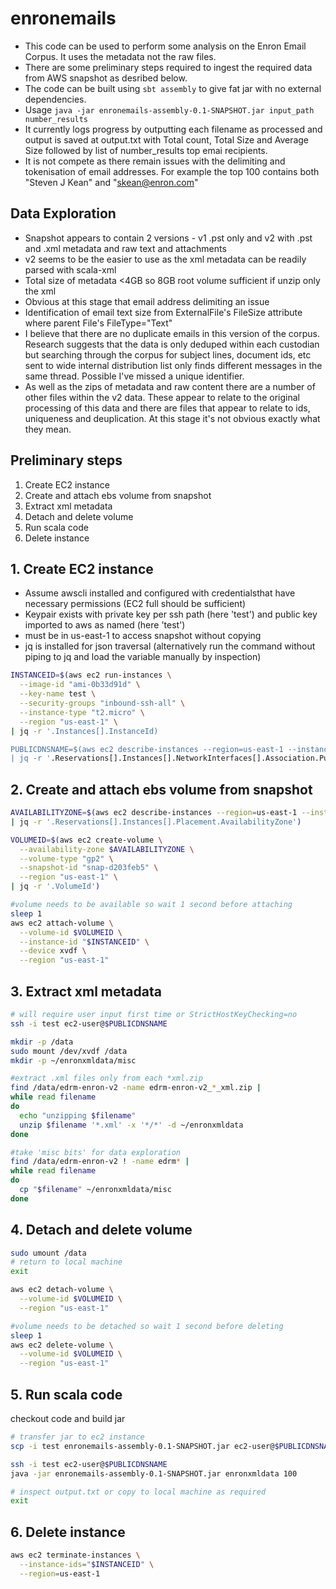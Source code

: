 # enronemails

* This code can be used to perform some analysis on the Enron Email Corpus. It uses the metadata not the raw files.
* There are some preliminary steps required to ingest the required data from AWS snapshot as desribed below.
* The code can be built using `sbt assembly` to give fat jar with no external dependencies.
* Usage ```java -jar enronemails-assembly-0.1-SNAPSHOT.jar input_path number_results```
* It currently logs progress by outputting each filename as processed and output is saved at output.txt with Total count, Total Size
and Average Size followed by list of number_results top emai recipients.
* It is not compete as there remain issues with the delimiting and tokenisation of email addresses.
For example the top 100 contains both "Steven J Kean" and "skean@enron.com"

## Data Exploration

* Snapshot appears to contain 2 versions - v1 .pst only and v2 with .pst and .xml metadata and raw text and attachments
* v2 seems to be the easier to use as the xml metadata can be readily parsed with scala-xml
* Total size of metadata <4GB so 8GB root volume sufficient if unzip only the xml
* Obvious at this stage that email address delimiting an issue
* Identification of email text size from ExternalFile's FileSize attribute where parent File's FileType="Text"
* I believe that there are no duplicate emails in this version of the corpus. Research suggests that the data is only deduped
within each custodian but searching through the corpus for subject lines, document ids, etc sent to wide internal distribution
list only finds different messages in the same thread. Possible I've missed a unique identifier.
* As well as the zips of metadata and raw content there are a number of other files within the v2 data. These appear to relate
to the original processing of this data and there are files that appear to relate to ids, uniqueness and deuplication. At this stage
it's not obvious exactly what they mean.

## Preliminary steps
1. Create EC2 instance
2. Create and attach ebs volume from snapshot
3. Extract xml metadata
4. Detach and delete volume
5. Run scala code
6. Delete instance

## 1. Create EC2 instance
* Assume awscli installed and configured with credentialsthat have necessary permissions (EC2 full should be sufficient)
* Keypair exists with private key per ssh path (here 'test') and public key imported to aws as named (here 'test')
* must be in us-east-1 to access snapshot without copying
* jq is installed for json traversal (alternatively run the command without piping to jq and load the variable manually by inspection)

```sh
INSTANCEID=$(aws ec2 run-instances \
  --image-id "ami-0b33d91d" \
  --key-name test \
  --security-groups "inbound-ssh-all" \
  --instance-type "t2.micro" \
  --region "us-east-1" \
| jq -r '.Instances[].InstanceId)

PUBLICDNSNAME=$(aws ec2 describe-instances --region=us-east-1 --instance-ids="$INSTANCEID" \
| jq -r '.Reservations[].Instances[].NetworkInterfaces[].Association.PublicDnsName')
```

## 2. Create and attach ebs volume from snapshot
```sh
AVAILABILITYZONE=$(aws ec2 describe-instances --region=us-east-1 --instance-ids="$INSTANCEID" \
| jq -r '.Reservations[].Instances[].Placement.AvailabilityZone')

VOLUMEID=$(aws ec2 create-volume \
  --availability-zone $AVAILABILITYZONE \
  --volume-type "gp2" \
  --snapshot-id "snap-d203feb5" \
  --region "us-east-1" \
| jq -r '.VolumeId')

#volume needs to be available so wait 1 second before attaching
sleep 1
aws ec2 attach-volume \
  --volume-id $VOLUMEID \
  --instance-id "$INSTANCEID" \
  --device xvdf \
  --region "us-east-1"
```

## 3. Extract xml metadata
```sh
# will require user input first time or StrictHostKeyChecking=no
ssh -i test ec2-user@$PUBLICDNSNAME

mkdir -p /data
sudo mount /dev/xvdf /data
mkdir -p ~/enronxmldata/misc

#extract .xml files only from each *xml.zip
find /data/edrm-enron-v2 -name edrm-enron-v2_*_xml.zip |
while read filename
do
  echo "unzipping $filename"
  unzip $filename '*.xml' -x '*/*' -d ~/enronxmldata
done

#take 'misc bits' for data exploration
find /data/edrm-enron-v2 ! -name edrm* |
while read filename
do
  cp "$filename" ~/enronxmldata/misc
done
```

## 4. Detach and delete volume

```sh
sudo umount /data
# return to local machine
exit

aws ec2 detach-volume \
  --volume-id $VOLUMEID \
  --region "us-east-1"

#volume needs to be detached so wait 1 second before deleting
sleep 1
aws ec2 delete-volume \
  --volume-id $VOLUMEID \
  --region "us-east-1"
```

## 5. Run scala code

checkout code and build jar

```sh
# transfer jar to ec2 instance
scp -i test enronemails-assembly-0.1-SNAPSHOT.jar ec2-user@$PUBLICDNSNAME:~

ssh -i test ec2-user@$PUBLICDNSNAME
java -jar enronemails-assembly-0.1-SNAPSHOT.jar enronxmldata 100

# inspect output.txt or copy to local machine as required
exit
```

## 6. Delete instance

```sh
aws ec2 terminate-instances \
  --instance-ids="$INSTANCEID" \
  --region=us-east-1
```
